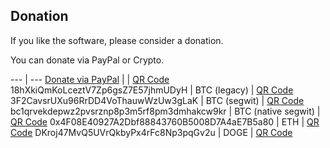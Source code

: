 ## Donation

If you like the software, please consider a donation.

You can donate via PayPal or Crypto.

--- | ---
[Donate via PayPal](https://www.paypal.com/donate/?business=MU648LEZFXVGN&currency_code=USD) | | [QR Code](paypal) 
18hXkiQmKoLceztV7Zp6gsZ7E57jhmUDyH | BTC (legacy) | [QR Code](btc-legacy)
3F2CavsrUXu96RrDD4VoThauwWzUw3gLaK | BTC (segwit) | [QR Code](btc-segwit)
bc1qrvekdepwz2pvsrznp8p3m5rf8pm3dmhakcw9kr | BTC (native segwit) | [QR Code](btc-native-segwit)
0x4F08E40927A2Dbf88843760B5008D7A4aE7B5a80 | ETH | [QR Code](eth)
DKroj47MvQ5UVrQkbyPx4rFc8Np3pqGv2u | DOGE | [QR Code](doge)
